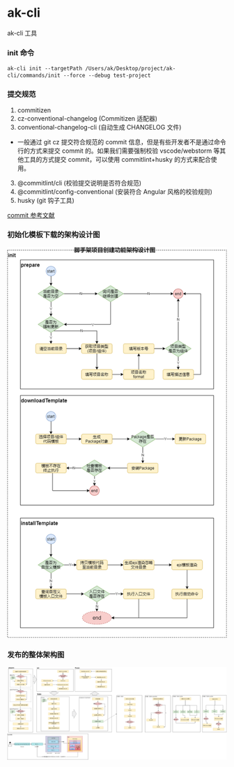 # ak-cli

ak-cli 工具

### init 命令

```
ak-cli init --targetPath /Users/ak/Desktop/project/ak-cli/commands/init --force --debug test-project
```

### 提交规范

1. commitizen
2. cz-conventional-changelog (Commitizen 适配器)
3. conventional-changelog-cli (自动生成 CHANGELOG 文件)

- 一般通过 git cz 提交符合规范的 commit 信息，但是有些开发者不是通过命令行的方式来提交 commit 的。如果我们需要强制校验 vscode/webstorm 等其他工具的方式提交 commit，可以使用 commitlint+husky 的方式来配合使用。

3. @commitlint/cli (校验提交说明是否符合规范)
4. @commitlint/config-conventional (安装符合 Angular 风格的校验规则)
5. husky (git 钩子工具)

[commit 参考文献](https://godbasin.github.io/2019/11/10/change-log/)

### 初始化模板下载的架构设计图

![init模板下载架构图](./doc/diagram/init-model-design.png)

### 发布的整体架构图

![脚手架发布整体架构设计](./doc/diagram/publish-architecture-design.png)
